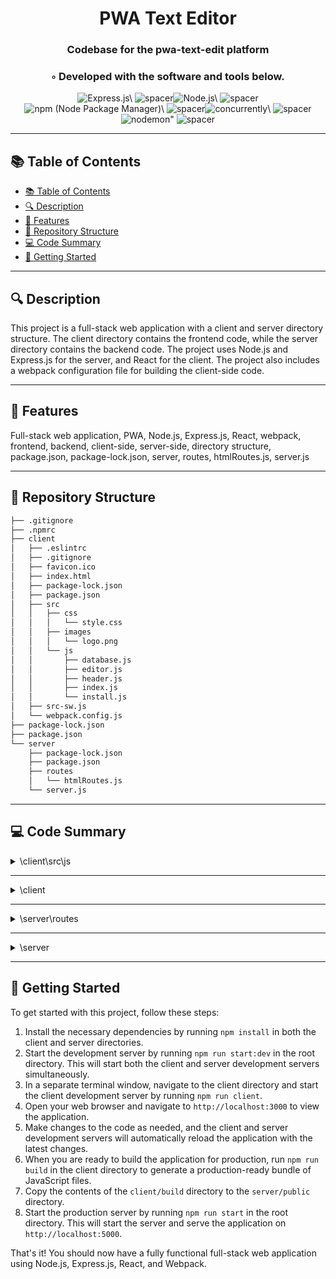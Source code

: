 
  <div align="center">
  <h1 align="center">PWA Text Editor</h1>
  <h3>Codebase for the pwa-text-edit platform</h3>
  <h3>◦ Developed with the software and tools below.</h3>
  <p align="center"><img src="https://img.shields.io/badge/-Express.js-004E89?logo=Express.js&style=for-the-badge" alt='Express.js\' />
<img src="https://via.placeholder.com/1/0000/00000000" alt="spacer" /><img src="https://img.shields.io/badge/-Node.js-004E89?logo=Node.js&style=for-the-badge" alt='Node.js\' />
<img src="https://via.placeholder.com/1/0000/00000000" alt="spacer" /><img src="https://img.shields.io/badge/-npm%20%20Node%20Package%20Manager%20-004E89?logo=npm%20%20Node%20Package%20Manager%20&style=for-the-badge" alt='npm (Node Package Manager)\' />
<img src="https://via.placeholder.com/1/0000/00000000" alt="spacer" /><img src="https://img.shields.io/badge/-concurrently-004E89?logo=concurrently&style=for-the-badge" alt='concurrently\' />
<img src="https://via.placeholder.com/1/0000/00000000" alt="spacer" /><img src="https://img.shields.io/badge/-nodemon-004E89?logo=nodemon&style=for-the-badge" alt='nodemon"' />
<img src="https://via.placeholder.com/1/0000/00000000" alt="spacer" />
  </p>
  </div>
  
  ---
  ## 📚 Table of Contents
  - [📚 Table of Contents](#-table-of-contents)
  - [🔍 Description](#-description)
  - [🌟 Features](#-features)
  - [📁 Repository Structure](#-repository-structure)
  - [💻 Code Summary](#-code-summary)
  - [🚀 Getting Started](#-getting-started)
  
  ---
  
  
  ## 🔍 Description

 This project is a full-stack web application with a client and server directory structure. The client directory contains the frontend code, while the server directory contains the backend code. The project uses Node.js and Express.js for the server, and React for the client. The project also includes a webpack configuration file for building the client-side code.

---

## 🌟 Features

 Full-stack web application, PWA, Node.js, Express.js, React, webpack, frontend, backend, client-side, server-side, directory structure, package.json, package-lock.json, server, routes, htmlRoutes.js, server.js

---

## 📁 Repository Structure

```sh
├── .gitignore
├── .npmrc
├── client
│   ├── .eslintrc
│   ├── .gitignore
│   ├── favicon.ico
│   ├── index.html
│   ├── package-lock.json
│   ├── package.json
│   ├── src
│   │   ├── css
│   │   │   └── style.css
│   │   ├── images
│   │   │   └── logo.png
│   │   └── js
│   │       ├── database.js
│   │       ├── editor.js
│   │       ├── header.js
│   │       ├── index.js
│   │       └── install.js
│   ├── src-sw.js
│   └── webpack.config.js
├── package-lock.json
├── package.json
└── server
    ├── package-lock.json
    ├── package.json
    ├── routes
    │   └── htmlRoutes.js
    └── server.js

```

---

## 💻 Code Summary

<details><summary>\client\src\js</summary>

| File | Summary |
| ---- | ------- |
| database.js |  The code initializes an IndexedDB database called jate and provides methods for adding and retrieving data from the database. |
| editor.js |  The code defines a class that initializes a CodeMirror editor and sets its value to the content of IndexedDB or localStorage, with a fallback to a default header. It also listens for changes to the editor's value and saves it to localStorage when the editor loses focus. |
| header.js |  The code defines a constant variable `header` that stores a string containing a header for a text editor, with the purpose of being exported for use in other parts of the program. |
| index.js |  The code initializes an editor instance and sets its content from a database, using a spinner to indicate loading. It also registers a service worker for offline support. |
| install.js |  The code adds an event listener to the `beforeinstallprompt` event, which is triggered when a user attempts to add a PWA to their home screen. It also adds a click event listener to an element with the ID buttonInstall that shows the install prompt and logs the user's response to the install prompt. |

</details>

---

<details><summary>\client</summary>

| File | Summary |
| ---- | ------- |
| src-sw.js |  The code defines a service worker that caches pages, assets, and images using Workbox libraries. It pre-caches the app's assets and routes requests to the appropriate cache based on the request mode and destination. |
| webpack.config.js |  The code defines a Webpack configuration file for a Progressive Web App (PWA) that generates an HTML file, injects a custom service worker, and generates a manifest file. |

</details>

---

<details><summary>\server\routes</summary>

| File | Summary |
| ---- | ------- |
| htmlRoutes.js |  The code exports a function that sets up a route for the root URL ('/') and sends an HTML file located in the '../client/dist' directory as a response. |

</details>

---

<details><summary>\server</summary>

| File | Summary |
| ---- | ------- |
| server.js |  The code sets up an Express.js server on port 3000 and serves static files from the ../client/dist directory, as well as parsing URL-encoded and JSON data using middleware functions. |

</details>

---

## 🚀 Getting Started

 To get started with this project, follow these steps:<br>
1. Install the necessary dependencies by running `npm install` in both the client and server directories.
2. Start the development server by running `npm run start:dev` in the root directory. This will start both the client and server development servers simultaneously.
3. In a separate terminal window, navigate to the client directory and start the client development server by running `npm run client`.
4. Open your web browser and navigate to `http://localhost:3000` to view the application.
5. Make changes to the code as needed, and the client and server development servers will automatically reload the application with the latest changes.
6. When you are ready to build the application for production, run `npm run build` in the client directory to generate a production-ready bundle of JavaScript files.
7. Copy the contents of the `client/build` directory to the `server/public` directory.
8. Start the production server by running `npm run start` in the root directory. This will start the server and serve the application on `http://localhost:5000`.

That's it! You should now have a fully functional full-stack web application using Node.js, Express.js, React, and Webpack.


